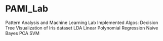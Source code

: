 # PAMI_Lab
Pattern Analysis and Machine Learning Lab
Implemented Algos:
Decision Tree
Visualization of Iris dataset
LDA
Linear Polynomial Regression
Naive Bayes
PCA
SVM

